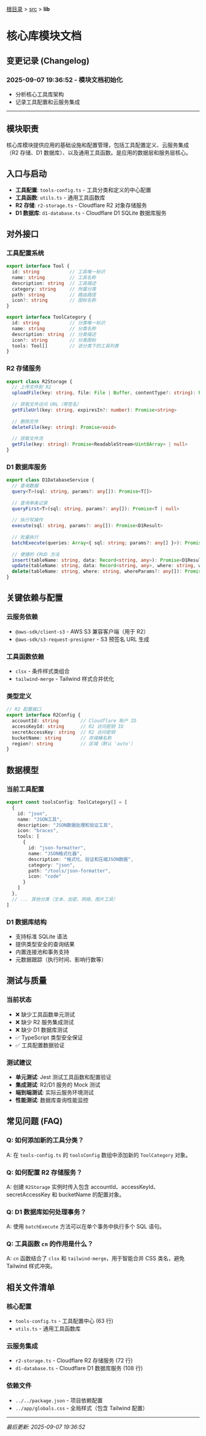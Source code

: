 [根目录](../../CLAUDE.md) > [src](../) > **lib**

# 核心库模块文档

## 变更记录 (Changelog)

### 2025-09-07 19:36:52 - 模块文档初始化
- 分析核心工具库架构
- 记录工具配置和云服务集成

---

## 模块职责

核心库模块提供应用的基础设施和配置管理，包括工具配置定义、云服务集成（R2 存储、D1 数据库）、以及通用工具函数。是应用的数据层和服务层核心。

## 入口与启动

- **工具配置**: `tools-config.ts` - 工具分类和定义的中心配置
- **工具函数**: `utils.ts` - 通用工具函数库
- **R2 存储**: `r2-storage.ts` - Cloudflare R2 对象存储服务
- **D1 数据库**: `d1-database.ts` - Cloudflare D1 SQLite 数据库服务

## 对外接口

### 工具配置系统
```typescript
export interface Tool {
  id: string           // 工具唯一标识
  name: string         // 工具名称
  description: string  // 工具描述
  category: string     // 所属分类
  path: string         // 路由路径
  icon?: string        // 图标名称
}

export interface ToolCategory {
  id: string           // 分类唯一标识
  name: string         // 分类名称
  description: string  // 分类描述
  icon?: string        // 分类图标
  tools: Tool[]        // 该分类下的工具列表
}
```

### R2 存储服务
```typescript
export class R2Storage {
  // 上传文件到 R2
  uploadFile(key: string, file: File | Buffer, contentType?: string): Promise<string>
  
  // 获取文件访问 URL（带签名）
  getFileUrl(key: string, expiresIn?: number): Promise<string>
  
  // 删除文件
  deleteFile(key: string): Promise<void>
  
  // 获取文件流
  getFile(key: string): Promise<ReadableStream<Uint8Array> | null>
}
```

### D1 数据库服务
```typescript
export class D1DatabaseService {
  // 查询数据
  query<T>(sql: string, params?: any[]): Promise<T[]>
  
  // 查询单条记录
  queryFirst<T>(sql: string, params?: any[]): Promise<T | null>
  
  // 执行写操作
  execute(sql: string, params?: any[]): Promise<D1Result>
  
  // 批量执行
  batchExecute(queries: Array<{ sql: string; params?: any[] }>): Promise<D1Result[]>
  
  // 便捷的 CRUD 方法
  insert(tableName: string, data: Record<string, any>): Promise<D1Result>
  update(tableName: string, data: Record<string, any>, where: string, whereParams?: any[]): Promise<D1Result>
  delete(tableName: string, where: string, whereParams?: any[]): Promise<D1Result>
}
```

## 关键依赖与配置

### 云服务依赖
- `@aws-sdk/client-s3` - AWS S3 兼容客户端（用于 R2）
- `@aws-sdk/s3-request-presigner` - S3 预签名 URL 生成

### 工具函数依赖
- `clsx` - 条件样式类组合
- `tailwind-merge` - Tailwind 样式合并优化

### 类型定义
```typescript
// R2 配置接口
export interface R2Config {
  accountId: string        // Cloudflare 账户 ID
  accessKeyId: string      // R2 访问密钥 ID
  secretAccessKey: string  // R2 访问密钥
  bucketName: string       // 存储桶名称
  region?: string          // 区域（默认 'auto'）
}
```

## 数据模型

### 当前工具配置
```typescript
export const toolsConfig: ToolCategory[] = [
  {
    id: "json",
    name: "JSON工具",
    description: "JSON数据处理和验证工具",
    icon: "braces",
    tools: [
      {
        id: "json-formatter",
        name: "JSON格式化器",
        description: "格式化、验证和压缩JSON数据",
        category: "json",
        path: "/tools/json-formatter",
        icon: "code"
      }
    ]
  },
  // ... 其他分类（文本、加密、网络、图片工具）
]
```

### D1 数据库结构
- 支持标准 SQLite 语法
- 提供类型安全的查询结果
- 内置连接池和事务支持
- 元数据跟踪（执行时间、影响行数等）

## 测试与质量

### 当前状态
- ❌ 缺少工具函数单元测试
- ❌ 缺少 R2 服务集成测试
- ❌ 缺少 D1 数据库测试
- ✅ TypeScript 类型安全保证
- ✅ 工具配置数据验证

### 测试建议
- **单元测试**: Jest 测试工具函数和配置验证
- **集成测试**: R2/D1 服务的 Mock 测试
- **端到端测试**: 实际云服务环境测试
- **性能测试**: 数据库查询性能监控

## 常见问题 (FAQ)

### Q: 如何添加新的工具分类？
A: 在 `tools-config.ts` 的 `toolsConfig` 数组中添加新的 `ToolCategory` 对象。

### Q: 如何配置 R2 存储服务？
A: 创建 `R2Storage` 实例时传入包含 accountId、accessKeyId、secretAccessKey 和 bucketName 的配置对象。

### Q: D1 数据库如何处理事务？
A: 使用 `batchExecute` 方法可以在单个事务中执行多个 SQL 语句。

### Q: 工具函数 `cn` 的作用是什么？
A: `cn` 函数结合了 `clsx` 和 `tailwind-merge`，用于智能合并 CSS 类名，避免 Tailwind 样式冲突。

## 相关文件清单

### 核心配置
- `tools-config.ts` - 工具配置中心 (63 行)
- `utils.ts` - 通用工具函数库

### 云服务集成
- `r2-storage.ts` - Cloudflare R2 存储服务 (72 行)
- `d1-database.ts` - Cloudflare D1 数据库服务 (108 行)

### 依赖文件
- `../../package.json` - 项目依赖配置
- `../app/globals.css` - 全局样式（包含 Tailwind 配置）

---

*最后更新: 2025-09-07 19:36:52*
